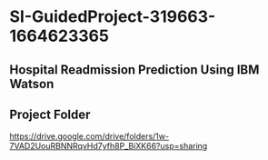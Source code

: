 # SI-GuidedProject-319663-1664623365
## Hospital Readmission Prediction Using IBM Watson
## Project Folder
https://drive.google.com/drive/folders/1w-7VAD2UouRBNNRqvHd7yfh8P_BiXK66?usp=sharing
